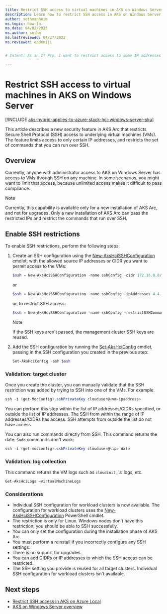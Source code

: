 ```yaml
---
title: Restrict SSH access to virtual machines in AKS on Windows Server
description: Learn how to restrict SSH access in AKS on Windows Server.
author: sethmanheim
ms.topic: how-to
ms.date: 04/02/2025
ms.author: sethm 
ms.lastreviewed: 04/27/2023
ms.reviewer: oadeniji


# Intent: As an IT Pro, I want to restrict access to some IP addresses and CIDRs in AKS on Windows Server.

---
```


# Restrict SSH access to virtual machines in AKS on Windows Server

[!INCLUDE [aks-hybrid-applies-to-azure-stack-hci-windows-server-sku](includes/aks-hci-applies-to-skus/aks-hybrid-applies-to-azure-stack-hci-windows-server-sku.md)]

This article describes a new security feature in AKS Arc that restricts Secure Shell Protocol (SSH) access to underlying virtual machines (VMs). The feature limits access to only certain IP addresses, and restricts the set of commands that you can run over SSH.

## Overview

Currently, anyone with administrator access to AKS on Windows Server has access to VMs through SSH on any machine. In some scenarios, you might want to limit that access, because unlimited access makes it difficult to pass compliance.

> [!NOTE]
> Currently, this capability is available only for a new installation of AKS Arc, and not for upgrades. Only a new installation of AKS Arc can pass the restricted IPs and restrict the commands that run over SSH.

## Enable SSH restrictions

To enable SSH restrictions, perform the following steps:

1. Create an SSH configuration using the [New-AksHciSSHConfiguration](reference/ps/new-akshcisshconfiguration.md) cmdlet, with the allowed source IP addresses or CIDR you want to permit access to the VMs:

   ```powershell
   $ssh = New-AksHciSSHConfiguration -name sshConfig -cidr 172.16.0.0/24
   ```

   or

   ```powershell
   $ssh = New-AksHciSSHConfiguration -name sshConfig -ipAddresses 4.4.4.4,8.8.8.8
   ```

   or, to restrict SSH access:

   ```powershell
   $ssh = New-AksHciSSHConfiguration -name sshConfig –restrictSSHCommands 
   ```

   > [!NOTE]
   > If the SSH keys aren't passed, the management cluster SSH keys are reused.

1. Add the SSH configuration by running the [Set-AksHciConfig](reference/ps/set-akshciconfig.md) cmdlet, passing in the SSH configuration you created in the previous step:

   ```powershell
   Set-AksHciConfig -ssh $ssh
   ```

### Validation: target cluster

Once you create the cluster, you can manually validate that the SSH restriction was added by trying to SSH into one of the VMs. For example:

```powershell
ssh -i (get-MocConfig).sshPrivateKey clouduser@<vm-ipaddress>
```

You can perform this step within the list of IP addresses/CIDRs specified, or outside the list of IP addresses. The SSH from within the range of IP addresses/CIDRs has access. SSH attempts from outside the list do not have access.

You can also run commands directly from SSH. This command returns the date. `Sudo` commands don't work:

```powershell
ssh -i (get-mocconfig).sshPrivateKey clouduser@<ip> date 
```

### Validation: log collection

This command returns the VM logs such as `cloudinit`, `lb` logs, etc.

```powershell
Get-AksHciLogs –virtualMachineLogs
```

### Considerations

- Individual SSH configuration for workload clusters is now available. The configuration for workload clusters uses the [New-AksHciSSHConfiguration](reference/ps/new-akshcisshconfiguration.md) PowerShell cmdlet.
- The restriction is only for Linux. Windows nodes don't have this restriction; you should be able to SSH successfully.
- You can only set the configuration during the installation phase of AKS Arc.
- You must perform a reinstall if you incorrectly configure any SSH settings.
- There is no support for upgrades.
- You can add CIDRs or IP addresses to which the SSH access can be restricted.
- The SSH setting you provide is reused for all target clusters. Individual SSH configuration for workload clusters isn't available.

## Next steps

- [Restrict SSH access in AKS on Azure Local](restrict-ssh-access.md)
- [AKS on Windows Server overview](aks-overview.md)
